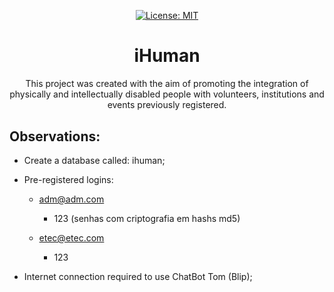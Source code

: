<div align="center" style="margin-bottom:30px">

[![License: MIT](https://img.shields.io/badge/License-MIT-blue.svg)](https://opensource.org/licenses/MIT) 

# iHuman

This project was created with the aim of promoting the integration of physically and intellectually disabled people with volunteers, institutions and events previously registered.

</div>

## Observations:

- Create a database called: ihuman;

- Pre-registered logins:

    - adm@adm.com
        - 123 (senhas com criptografia em hashs md5)
    
    - etec@etec.com
        - 123

- Internet connection required to use ChatBot Tom (Blip);
